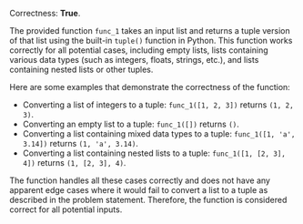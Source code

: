 Correctness: **True**.

The provided function `func_1` takes an input list and returns a tuple version of that list using the built-in `tuple()` function in Python. This function works correctly for all potential cases, including empty lists, lists containing various data types (such as integers, floats, strings, etc.), and lists containing nested lists or other tuples.

Here are some examples that demonstrate the correctness of the function:

- Converting a list of integers to a tuple: `func_1([1, 2, 3])` returns `(1, 2, 3)`.
- Converting an empty list to a tuple: `func_1([])` returns `()`.
- Converting a list containing mixed data types to a tuple: `func_1([1, 'a', 3.14])` returns `(1, 'a', 3.14)`.
- Converting a list containing nested lists to a tuple: `func_1([1, [2, 3], 4])` returns `(1, [2, 3], 4)`.

The function handles all these cases correctly and does not have any apparent edge cases where it would fail to convert a list to a tuple as described in the problem statement. Therefore, the function is considered correct for all potential inputs.